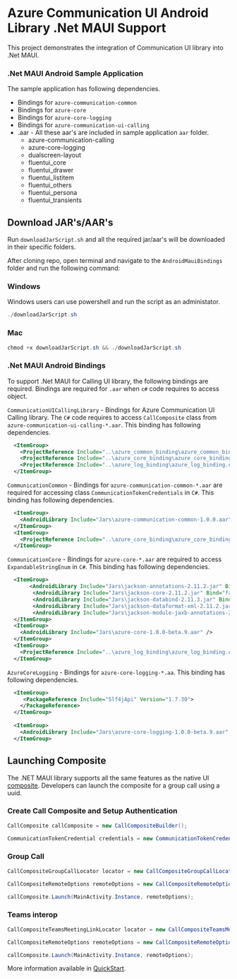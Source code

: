 # Azure Communication UI Android Library .Net MAUI Support

This project demonstrates the integration of Communication UI library into .Net MAUI. 

### .Net MAUI Android Sample Application

The sample application has following dependencies.

* Bindings for `azure-communication-common`
* Bindings for `azure-core`
* Bindings for `azure-core-logging`
* Bindings for `azure-communication-ui-calling`
* .aar - All these aar's are included in sample application `aar` folder. 
  * azure-communication-calling
  * azure-core-logging
  * dualscreen-layout
  * fluentui_core
  * fluentui_drawer
  * fluentui_listitem
  * fluentui_others
  * fluentui_persona
  * fluentui_transients

## Download JAR's/AAR's

Run `downloadJarScript.sh` and all the required jar/aar's will be downloaded in their specific folders.

After cloning repo, open terminal and navigate to the `AndroidMauiBindings` folder and run the following command:

### Windows

Windows users can use powershell and run the script as an administator.

```cs
./downloadJarScript.sh
```

### Mac
```cs
chmod +x downloadJarScript.sh && ./downloadJarScript.sh
```


### .Net MAUI Android Bindings

To support .Net MAUI for Calling UI library, the following bindings are required. Bindings are required for `.aar` when `c#` code requires to access object.

`CommunicationUICallingLibrary` - Bindings for Azure Communication UI Calling library. The `C#` code requires to access `CallComposite` class from `azure-communication-ui-calling-*.aar`. This binding has following dependencies.

```xml
  <ItemGroup>
    <ProjectReference Include="..\azure_common_binding\azure_common_binding.csproj" />
    <ProjectReference Include="..\azure_core_binding\azure_core_binding.csproj" />
    <ProjectReference Include="..\azure_log_binding\azure_log_binding.csproj" />
  </ItemGroup>
```

`CommunicationCommon` - Bindings for `azure-communication-common-*.aar` are required for accessing class  `CommunicationTokenCredentials` in `C#`. This binding has following dependencies.

``` xml
  <ItemGroup>
    <AndroidLibrary Include="Jars\azure-communication-common-1.0.0.aar" />
  </ItemGroup>
  <ItemGroup>
    <ProjectReference Include="..\azure_core_binding\azure_core_binding.csproj" />
  </ItemGroup>
```


`CommunicationCore` - Bindings for `azure-core-*.aar` are required to access `ExpandableStringEnum` in `C#`. This binding has following dependencies.

```xml
  <ItemGroup>
       <AndroidLibrary Include="Jars\jackson-annotations-2.11.2.jar" Bind="false" />
        <AndroidLibrary Include="Jars\jackson-core-2.11.2.jar" Bind="false" />
        <AndroidLibrary Include="Jars\jackson-databind-2.11.3.jar" Bind="false" />
        <AndroidLibrary Include="Jars\jackson-dataformat-xml-2.11.2.jar" Bind="false" />
        <AndroidLibrary Include="Jars\jackson-module-jaxb-annotations-2.11.2.jar" Bind="false" />
  </ItemGroup>
  <ItemGroup>
    <AndroidLibrary Include="Jars\azure-core-1.0.0-beta.9.aar" />
  </ItemGroup>
  <ItemGroup>
    <ProjectReference Include="..\azure_log_binding\azure_log_binding.csproj" />
  </ItemGroup>
```

`AzureCoreLogging` - Bindings for `azure-core-logging-*.aa`. This binding has following dependencies.

```xml
  <ItemGroup>
     <PackageReference Include="Slf4jApi" Version="1.7.30">
    </PackageReference>
  </ItemGroup>
     
  <ItemGroup>
    <AndroidLibrary Include="Jars\azure-core-logging-1.0.0-beta.9.aar" />
  </ItemGroup>
```


## Launching Composite
The .NET MAUI library supports all the same features as the native UI [composite](https://github.com/Azure/communication-ui-library-android). 
Developers can launch the composite for a group call using a uuid. 

### Create Call Composite and Setup Authentication

```cs
CallComposite callComposite = new CallCompositeBuilder();

CommunicationTokenCredential credentials = new CommunicationTokenCredential("");
```

### Group Call

```cs
CallCompositeGroupCallLocator locator = new CallCompositeGroupCallLocator(UUID.FromString(callID));

CallCompositeRemoteOptions remoteOptions = new CallCompositeRemoteOptions(locator, credentials, name);

callComposite.Launch(MainActivity.Instance, remoteOptions);

```

### Teams interop

```cs
CallCompositeTeamsMeetingLinkLocator locator = new CallCompositeTeamsMeetingLinkLocator(callID);

CallCompositeRemoteOptions remoteOptions = new CallCompositeRemoteOptions(locator, credentials, name);

callComposite.Launch(MainActivity.Instance, remoteOptions);

```      

More information available in [QuickStart](https://docs.microsoft.com/en-us/azure/communication-services/quickstarts/ui-library/get-started-composites?tabs=kotlin&pivots=platform-android).
